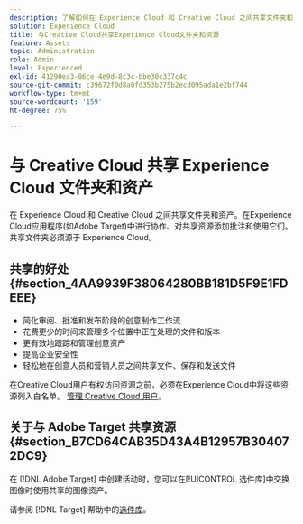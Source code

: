 ```yaml
---
description: 了解如何在 Experience Cloud 和 Creative Cloud 之间共享文件夹和资源。
solution: Experience Cloud
title: 与Creative Cloud共享Experience Cloud文件夹和资源
feature: Assets
topic: Administration
role: Admin
level: Experienced
exl-id: 41290ea3-86ce-4e9d-8c3c-bbe30c337c4c
source-git-commit: c39672f0d8a0fd353b275b2ecd095ada1e2bf744
workflow-type: tm+mt
source-wordcount: '159'
ht-degree: 75%

---
```


# 与 Creative Cloud 共享 Experience Cloud 文件夹和资产

在 Experience Cloud 和 Creative Cloud 之间共享文件夹和资产。在Experience Cloud应用程序(如Adobe Target)中进行协作、对共享资源添加批注和使用它们。 共享文件夹必须源于 Experience Cloud。

## 共享的好处 {#section_4AA9939F38064280BB181D5F9E1FDEEE}

* 简化审阅、批准和发布阶段的创意制作工作流
* 花费更少的时间来管理多个位置中正在处理的文件和版本
* 更有效地跟踪和管理创意资产
* 提高企业安全性
* 轻松地在创意人员和营销人员之间共享文件、保存和发送文件

在Creative Cloud用户有权访问资源之前，必须在Experience Cloud中将这些资源列入白名单。 [管理 Creative Cloud 用户](manage-cc-users.md)。

## 关于与 Adobe Target 共享资源 {#section_B7CD64CAB35D43A4B12957B304072DC9}

在 [!DNL Adobe Target] 中创建活动时，您可以在[!UICONTROL 选件库]中交换图像时使用共享的图像资产。

请参阅 [!DNL Target] 帮助中的[选件库](https://experienceleague.adobe.com/docs/target/using/experiences/offers/manage-content.html)。
